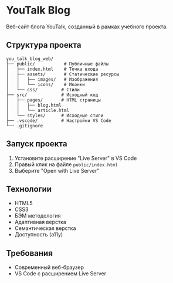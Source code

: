 # YouTalk Blog

Веб-сайт блога YouTalk, созданный в рамках учебного проекта.

## Структура проекта

```
you_talk_blog_web/
├── public/           # Публичные файлы
│   ├── index.html    # Точка входа
│   ├── assets/       # Статические ресурсы
│   │   ├── images/   # Изображения
│   │   └── icons/    # Иконки
│   └── css/         # Стили
├── src/             # Исходный код
│   ├── pages/       # HTML страницы
│   │   ├── blog.html
│   │   └── article.html
│   └── styles/      # Исходные стили
├── .vscode/         # Настройки VS Code
└── .gitignore
```

## Запуск проекта

1. Установите расширение "Live Server" в VS Code
2. Правый клик на файле `public/index.html`
3. Выберите "Open with Live Server"

## Технологии

- HTML5
- CSS3
- БЭМ методология
- Адаптивная верстка
- Семантическая верстка
- Доступность (a11y)

## Требования

- Современный веб-браузер
- VS Code с расширением Live Server